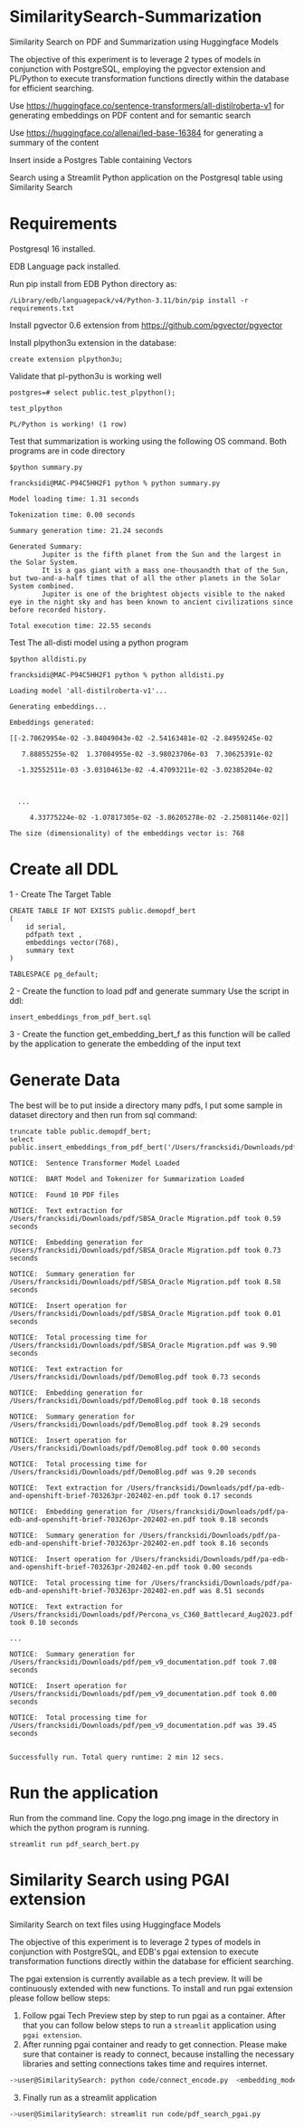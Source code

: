 # SimilaritySearch-Summarization
Similarity Search on PDF and Summarization using Huggingface Models

The objective of this experiment is to leverage 2 types of models in conjunction with PostgreSQL, employing the pgvector extension and PL/Python to execute transformation functions directly within the database for efficient searching. 

Use https://huggingface.co/sentence-transformers/all-distilroberta-v1 for generating embeddings on PDF content and for semantic search

Use https://huggingface.co/allenai/led-base-16384 for generating a summary of the content

Insert inside a Postgres Table containing Vectors

Search using a Streamlit Python application on the Postgresql table using Similarity Search

# Requirements

Postgresql 16 installed. 

EDB Language pack installed. 

Run pip install from EDB Python directory as:
```
/Library/edb/languagepack/v4/Python-3.11/bin/pip install -r requirements.txt
```
Install pgvector 0.6 extension from https://github.com/pgvector/pgvector

Install plpython3u extension in the database:

```
create extension plpython3u;
```
Validate that pl-python3u is working well

```
postgres=# select public.test_plpython(); 

test_plpython

PL/Python is working! (1 row)
```

Test that summarization is working using the following OS command. Both programs are in code directory
```
$python summary.py 

francksidi@MAC-P94C5HH2F1 python % python summary.py                        

Model loading time: 1.31 seconds

Tokenization time: 0.00 seconds

Summary generation time: 21.24 seconds

Generated Summary:
        Jupiter is the fifth planet from the Sun and the largest in the Solar System.
        It is a gas giant with a mass one-thousandth that of the Sun, but two-and-a-half times that of all the other planets in the Solar System combined.
        Jupiter is one of the brightest objects visible to the naked eye in the night sky and has been known to ancient civilizations since before recorded history.                   

Total execution time: 22.55 seconds
```

Test The all-disti model using a python program 
```
$python alldisti.py

francksidi@MAC-P94C5HH2F1 python % python alldisti.py 

Loading model 'all-distilroberta-v1'...

Generating embeddings...

Embeddings generated:

[[-2.70629954e-02 -3.84049043e-02 -2.54163481e-02 -2.84959245e-02

   7.88855255e-02  1.37084955e-02 -3.98023706e-03  7.30625391e-02
  
  -1.32552511e-03 -3.03104613e-02 -4.47093211e-02 -3.02385204e-02



  ...

     4.33775224e-02 -1.07817305e-02 -3.86205278e-02 -2.25081146e-02]]

The size (dimensionality) of the embeddings vector is: 768
```



# Create all DDL 

1 - Create The Target Table 
```
CREATE TABLE IF NOT EXISTS public.demopdf_bert
(
    id serial,
    pdfpath text ,
    embeddings vector(768),
    summary text 
)

TABLESPACE pg_default;
```
2 - Create the function to load pdf and  generate summary 
Use the script in ddl: 
```
insert_embeddings_from_pdf_bert.sql
```
3 - Create the function get_embedding_bert_f as this function will be called by the application to generate the embedding 
of the input text 

# Generate Data

The best will be to put inside a directory many pdfs, I put some sample in dataset directory and then run from sql command: 
```
truncate table public.demopdf_bert;
select public.insert_embeddings_from_pdf_bert('/Users/francksidi/Downloads/pdf')

NOTICE:  Sentence Transformer Model Loaded

NOTICE:  BART Model and Tokenizer for Summarization Loaded

NOTICE:  Found 10 PDF files

NOTICE:  Text extraction for /Users/francksidi/Downloads/pdf/SBSA_Oracle Migration.pdf took 0.59 seconds

NOTICE:  Embedding generation for /Users/francksidi/Downloads/pdf/SBSA_Oracle Migration.pdf took 0.73 seconds

NOTICE:  Summary generation for /Users/francksidi/Downloads/pdf/SBSA_Oracle Migration.pdf took 8.58 seconds

NOTICE:  Insert operation for /Users/francksidi/Downloads/pdf/SBSA_Oracle Migration.pdf took 0.01 seconds

NOTICE:  Total processing time for /Users/francksidi/Downloads/pdf/SBSA_Oracle Migration.pdf was 9.90 seconds

NOTICE:  Text extraction for /Users/francksidi/Downloads/pdf/DemoBlog.pdf took 0.73 seconds

NOTICE:  Embedding generation for /Users/francksidi/Downloads/pdf/DemoBlog.pdf took 0.18 seconds

NOTICE:  Summary generation for /Users/francksidi/Downloads/pdf/DemoBlog.pdf took 8.29 seconds

NOTICE:  Insert operation for /Users/francksidi/Downloads/pdf/DemoBlog.pdf took 0.00 seconds

NOTICE:  Total processing time for /Users/francksidi/Downloads/pdf/DemoBlog.pdf was 9.20 seconds

NOTICE:  Text extraction for /Users/francksidi/Downloads/pdf/pa-edb-and-openshift-brief-703263pr-202402-en.pdf took 0.17 seconds

NOTICE:  Embedding generation for /Users/francksidi/Downloads/pdf/pa-edb-and-openshift-brief-703263pr-202402-en.pdf took 0.18 seconds

NOTICE:  Summary generation for /Users/francksidi/Downloads/pdf/pa-edb-and-openshift-brief-703263pr-202402-en.pdf took 8.16 seconds

NOTICE:  Insert operation for /Users/francksidi/Downloads/pdf/pa-edb-and-openshift-brief-703263pr-202402-en.pdf took 0.00 seconds

NOTICE:  Total processing time for /Users/francksidi/Downloads/pdf/pa-edb-and-openshift-brief-703263pr-202402-en.pdf was 8.51 seconds

NOTICE:  Text extraction for /Users/francksidi/Downloads/pdf/Percona_vs_C360_Battlecard_Aug2023.pdf took 0.10 seconds

...

NOTICE:  Summary generation for /Users/francksidi/Downloads/pdf/pem_v9_documentation.pdf took 7.08 seconds

NOTICE:  Insert operation for /Users/francksidi/Downloads/pdf/pem_v9_documentation.pdf took 0.00 seconds

NOTICE:  Total processing time for /Users/francksidi/Downloads/pdf/pem_v9_documentation.pdf was 39.45 seconds


Successfully run. Total query runtime: 2 min 12 secs.
```
# Run the application 

Run from the command line. Copy the logo.png image in the directory in which the python program is running. 
```
streamlit run pdf_search_bert.py
```

# Similarity Search using PGAI extension

Similarity Search on text files using Huggingface Models

The objective of this experiment is to leverage 2 types of models in conjunction with PostgreSQL, and EDB's pgai extension to execute transformation functions directly within the database for efficient searching. 

The pgai extension is currently available as a tech preview. It will be continuously extended with new functions. To install and run pgai extension please follow bellow steps:

1. Follow pgai Tech Preview step by step to run pgai as a container. After that you can follow below steps to run a `streamlit` application using `pgai extension`.
2. After running pgai container and ready to get connection. Please make sure that container is ready to connect, because installing the necessary libraries and setting connections takes time and requires internet.
```sh 
->user@SimilaritySearch: python code/connect_encode.py  <embedding_model_name> <s3_bucket_name>
```
3. Finally run as a streamlit application
```sh
->user@SimilaritySearch: streamlit run code/pdf_search_pgai.py
```
